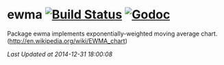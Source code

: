 ewma [![Build Status](https://travis-ci.org/gyuho/ewma.svg?branch=master)](https://travis-ci.org/gyuho/ewma) [![Godoc](http://img.shields.io/badge/godoc-reference-blue.svg?style=flat)](https://godoc.org/github.com/gyuho/ewma)
==========

Package ewma implements exponentially-weighted moving average chart. (http://en.wikipedia.org/wiki/EWMA_chart)







<i>Last Updated at 2014-12-31 18:00:08</i>
